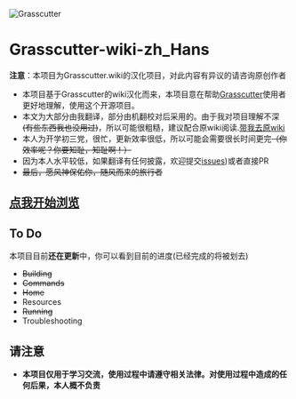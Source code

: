 ![Grasscutter](https://socialify.git.ci/Grasscutters/Grasscutter/image?description=1&language=1&logo=https%3A%2F%2Fs2.loli.net%2F2022%2F04%2F25%2FxOiJn7lCdcT5Mw1.png&name=1&owner=1&theme=Light)

# Grasscutter-wiki-zh_Hans

**注意**：本项目为Grasscutter.wiki的汉化项目，对此内容有异议的请咨询原创作者

- 本项目基于Grasscutter的wiki汉化而来，本项目意在帮助[Grasscutter](https://github.com/Grasscutters/Grasscutter)使用者更好地理解，使用这个开源项目。</br>
- 本文为大部分由我翻译，部分由机翻校对后采用的。由于我对项目理解不深~~(有些东西我也没用过)~~，所以可能很粗糙，建议配合原wiki阅读.[带我去原wiki](https://github.com/Grasscutters/Grasscutter/wiki)
- 本人为开学初三党，很忙，更新效率很低，所以可能会需要很长时间更完~~（你效率呢？你要知耻，知耻啊！）~~
- 因为本人水平较低，如果翻译有任何披露，欢迎提交[issues](https://github.com/meinming/Grasscutter-wiki_zh-Hans/issues))或者直接PR
- ~~最后，愿风神保佑你，随风而来的旅行者~~

##  [点我开始浏览](.//home.md)

## To Do

本项目目前**还在更新**中，你可以看到目前的进度(已经完成的将被划去)</br>

- ~~Building~~
- ~~Commands~~
- ~~Home~~
- Resources
- ~~Running~~
- Troubleshooting

## 请注意

- **本项目仅用于学习交流，使用过程中请遵守相关法律。对使用过程中造成的任何后果，本人概不负责**